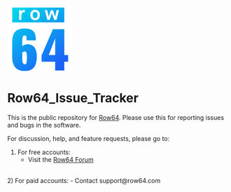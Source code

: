 <img src="assets/R64_Logo_570x570.png" width="150">

# Row64_Issue_Tracker

This is the public repository for [Row64](https://row64.com/). Please use this for reporting issues and bugs in the software.

For discussion, help, and feature requests, please go to:

1) For free accounts:
    - Visit the [Row64 Forum](https://forum.row64.com/)
<br>
2) For paid accounts:
    - Contact support@row64.com